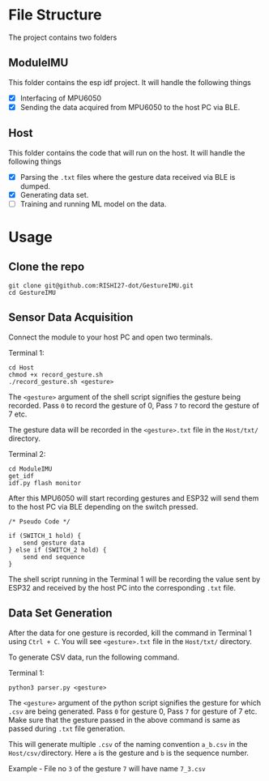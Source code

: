 # File Structure

The project contains two folders

## ModuleIMU
This folder contains the esp idf project. It will handle the following things
- [x] Interfacing of MPU6050
- [x] Sending the data acquired from MPU6050 to the host PC via BLE.

## Host
This folder contains the code that will run on the host. It will handle the following things
- [x] Parsing the `.txt` files where the gesture data received via BLE is dumped.
- [x] Generating data set.
- [ ] Training and running ML model on the data.

# Usage

## Clone the repo
```
git clone git@github.com:RISHI27-dot/GestureIMU.git
cd GestureIMU
```

## Sensor Data Acquisition
Connect the module to your host PC and open two terminals.

Terminal 1:
```
cd Host
chmod +x record_gesture.sh
./record_gesture.sh <gesture>
```
The `<gesture>` argument of the shell script signifies the gesture being recorded. Pass `0` to record the gesture of 0, Pass `7` to record the gesture of 7 etc.

The gesture data will be recorded in the `<gesture>.txt` file in the `Host/txt/` directory.

Terminal 2:
```
cd ModuleIMU
get_idf
idf.py flash monitor
```
After this MPU6050 will start recording gestures and ESP32 will send them to the host PC via BLE depending on the switch pressed.
```
/* Pseudo Code */

if (SWITCH_1 hold) {
    send gesture data
} else if (SWITCH_2 hold) {
    send end sequence
}
```
The shell script running in the Terminal 1 will be recording the value sent by ESP32 and received by the host PC into the corresponding `.txt` file.

## Data Set Generation
After the data for one gesture is recorded, kill the command in Terminal 1 using `Ctrl + C`. You will see `<gesture>.txt` file in the `Host/txt/` directory.

To generate CSV data, run the following command.

Terminal 1:
```
python3 parser.py <gesture>
```
The `<gesture>` argument of the python script signifies the gesture for which `.csv` are being generated. Pass `0` for gesture 0, Pass `7` for gesture of 7 etc. Make sure that the gesture passed in the above command is same as passed during `.txt` file generation.

This will generate multiple `.csv` of the naming convention `a_b.csv` in the `Host/csv/`directory. Here `a` is the gesture and `b` is the sequence number.

Example - File no `3` of the gesture `7` will have name `7_3.csv`